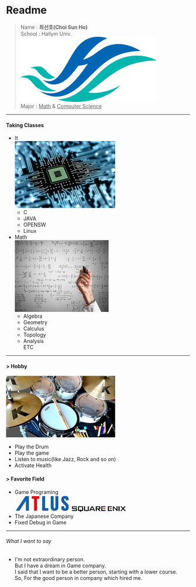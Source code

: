 Readme
=====
> Name : **최선호(Choi Sun Ho)**  
> School : Hallym Univ.  
![한림](hallym.png)  
> Major : <U> Math</U> & <U>Computer Science</U>


-----------------------------
#### Taking Classes
* It    
![cs](c_s.jpg)
  + C
  + JAVA
  + OPENSW
  + Linux
* Math  
![math](math.jpg)
  + Algebra
  + Geometry
  + Calculus
  + Topology
  + Analysis  
ETC
----------------------------
#### > Hobby  
  ![drum](drum.jpg)
  * Play the Drum  
  * Play the game  
  * Listen to music(like Jazz, Rock and so on)  
  * Activate Health  
  
#### > Favorite Field  
  * Game Programing  
  ![atlus](atlus.jpg)
  ![squeni](square_enix.png)
  * The Japanese Company  
  * Fixed Debug in Game
----------------------------  
######  What I want to say  
- I'm not extraordinary person.  
But I have a dream in Game company.  
I said that I want to be a better person, starting with a lower course.  
So, For the good person in company which hired me.


  
